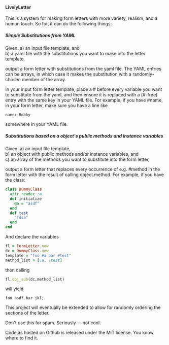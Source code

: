 #### LivelyLetter
This is a system for making form letters with more variety, realism, and a human touch.  So for, it can do the following things:

##### Simple Substitutions from YAML
Given:
a) an input file template, and  
b) a yaml file with the substitutions you want to make into the letter template,
				
output a form letter with substitutions from the yaml file. The YAML entries can be arrays, in which case it makes the substitution with a randomly-chosen member of the array.

In your input form letter template, place a # before every variable you want to substitute from the yaml, and then ensure it is replaced with a (#-free) entry with the same key in your YAML file. For example, if you have #name, in your form letter, make sure you have a line like 

    name: Bobby

somewhere in your YAML file.

##### Substitutions based on a object's public methods and instance variables
Given:
a) an input file template,  
b) an object with public methods and/or instance variables, and  
c) an array of the methods you want to substitute into the form letter, 

output a form letter that replaces every occurrence of e.g. #method in the form letter with the result of calling object.method.  For example, if you have the class:
```ruby
class DummyClass
  attr_reader :a
  def initialize
    @a = "asdf"
  end
  def test
    "fdsa"
  end
end
```

And declare the variables

```ruby
fl = FormLetter.new
dc = DummyClass.new
template = "foo #a bar #test"
method_list = [:a, :test]
```
then calling

```ruby
fl.obj_sub(dc,method_list)
```
will yield 

    foo asdf bar jkl;

This project will eventually be extended to allow for randomly ordering the sections of the letter. 

Don't use this for spam.  Seriously -- not cool.

Code as hosted on Github is released under the MIT license.  You know where to find it. 
